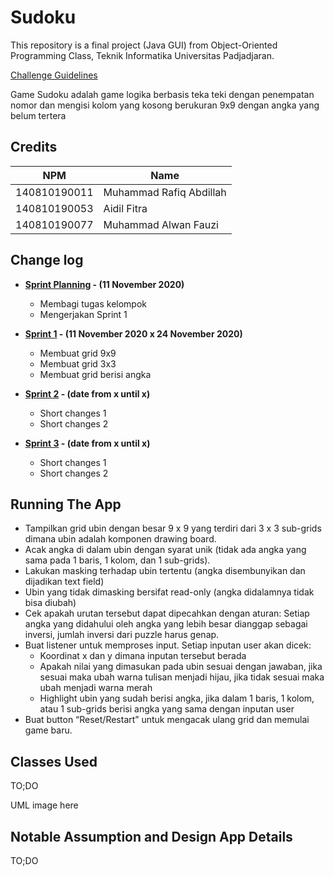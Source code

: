 # Sudoku
This repository is a final project (Java GUI) from Object-Oriented Programming Class, Teknik Informatika Universitas Padjadjaran. 

[Challenge Guidelines](challenge-guideline.md)

Game Sudoku adalah game logika berbasis teka teki dengan penempatan nomor dan mengisi kolom yang kosong berukuran 9x9 dengan angka yang belum tertera

## Credits
|  NPM          |             Name           |
| ------------- | ---------------------------|
| 140810190011  | Muhammad Rafiq Abdillah    |
| 140810190053  | Aidil Fitra                |
| 140810190077  | Muhammad Alwan Fauzi       |

## Change log
- **[Sprint Planning](changelog/sprint-planning.md) - (11 November 2020)** 
   -  Membagi tugas kelompok
   - Mengerjakan Sprint 1

- **[Sprint 1](changelog/sprint-1.md) - (11 November 2020 x 24 November 2020)** 
   - Membuat grid 9x9
   - Membuat grid 3x3
   - Membuat grid berisi angka

- **[Sprint 2](changelog/sprint-2.md) - (date from x until x)** 
   - Short changes 1
   - Short changes 2
   
- **[Sprint 3](changelog/sprint-3.md) - (date from x until x)** 
   - Short changes 1
   - Short changes 2

## Running The App

- Tampilkan grid ubin dengan besar 9 x 9 yang terdiri dari 3 x 3 sub-grids dimana ubin adalah komponen drawing board.
- Acak angka di dalam ubin dengan syarat unik (tidak ada angka yang sama pada 1 baris, 1 kolom, dan 1 sub-grids).
- Lakukan masking terhadap ubin tertentu (angka disembunyikan dan dijadikan text field)
- Ubin yang tidak dimasking bersifat read-only (angka didalamnya tidak bisa diubah)
- Cek apakah urutan tersebut dapat dipecahkan dengan aturan: Setiap angka yang didahului oleh angka yang lebih besar dianggap sebagai inversi, jumlah inversi dari puzzle harus genap.
- Buat listener untuk memproses input. Setiap inputan user akan dicek:
    - Koordinat x dan y dimana inputan tersebut berada
    - Apakah nilai yang dimasukan pada ubin sesuai dengan jawaban, jika sesuai maka ubah warna tulisan menjadi hijau, jika tidak sesuai maka ubah menjadi warna merah
    - Highlight ubin yang sudah berisi angka, jika dalam 1 baris, 1 kolom, atau 1 sub-grids berisi angka yang sama dengan inputan user
- Buat button “Reset/Restart” untuk mengacak ulang grid dan memulai game baru.

## Classes Used

TO;DO

UML image here

## Notable Assumption and Design App Details

TO;DO
